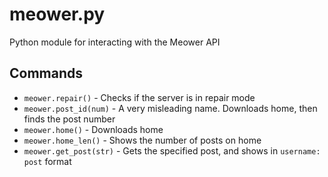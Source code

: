 # meower.py
Python module for interacting with the Meower API
## Commands
- `meower.repair()` - Checks if the server is in repair mode
- `meower.post_id(num)` - A very misleading name. Downloads home, then finds the post number
- `meower.home()` - Downloads home
- `meower.home_len()` - Shows the number of posts on home
- `meower.get_post(str)` - Gets the specified post, and shows in `username: post` format
